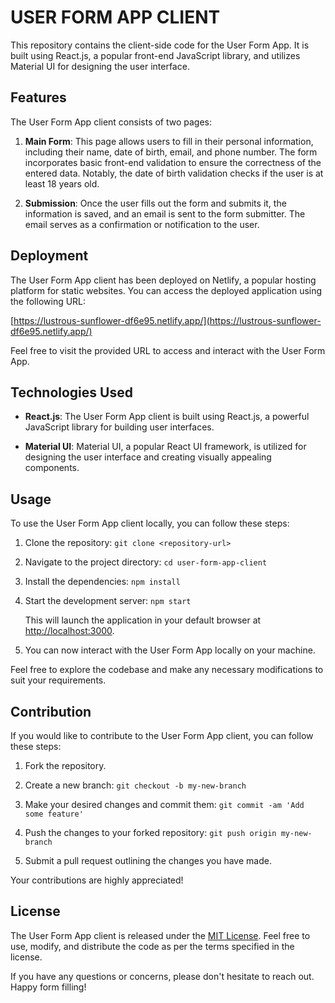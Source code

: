 # USER FORM APP CLIENT

This repository contains the client-side code for the User Form App. It is built using React.js, a popular front-end JavaScript library, and utilizes Material UI for designing the user interface.

## Features

The User Form App client consists of two pages:

1. **Main Form**: This page allows users to fill in their personal information, including their name, date of birth, email, and phone number. The form incorporates basic front-end validation to ensure the correctness of the entered data. Notably, the date of birth validation checks if the user is at least 18 years old.

2. **Submission**: Once the user fills out the form and submits it, the information is saved, and an email is sent to the form submitter. The email serves as a confirmation or notification to the user.

## Deployment

The User Form App client has been deployed on Netlify, a popular hosting platform for static websites. You can access the deployed application using the following URL:

[https://lustrous-sunflower-df6e95.netlify.app/](https://lustrous-sunflower-df6e95.netlify.app/)

Feel free to visit the provided URL to access and interact with the User Form App.

## Technologies Used

- **React.js**: The User Form App client is built using React.js, a powerful JavaScript library for building user interfaces.

- **Material UI**: Material UI, a popular React UI framework, is utilized for designing the user interface and creating visually appealing components.

## Usage

To use the User Form App client locally, you can follow these steps:

1. Clone the repository: `git clone <repository-url>`

2. Navigate to the project directory: `cd user-form-app-client`

3. Install the dependencies: `npm install`

4. Start the development server: `npm start`

   This will launch the application in your default browser at [http://localhost:3000](http://localhost:3000).

5. You can now interact with the User Form App locally on your machine.

Feel free to explore the codebase and make any necessary modifications to suit your requirements.

## Contribution

If you would like to contribute to the User Form App client, you can follow these steps:

1. Fork the repository.

2. Create a new branch: `git checkout -b my-new-branch`

3. Make your desired changes and commit them: `git commit -am 'Add some feature'`

4. Push the changes to your forked repository: `git push origin my-new-branch`

5. Submit a pull request outlining the changes you have made.

Your contributions are highly appreciated!

## License

The User Form App client is released under the [MIT License](LICENSE). Feel free to use, modify, and distribute the code as per the terms specified in the license.

If you have any questions or concerns, please don't hesitate to reach out. Happy form filling!
